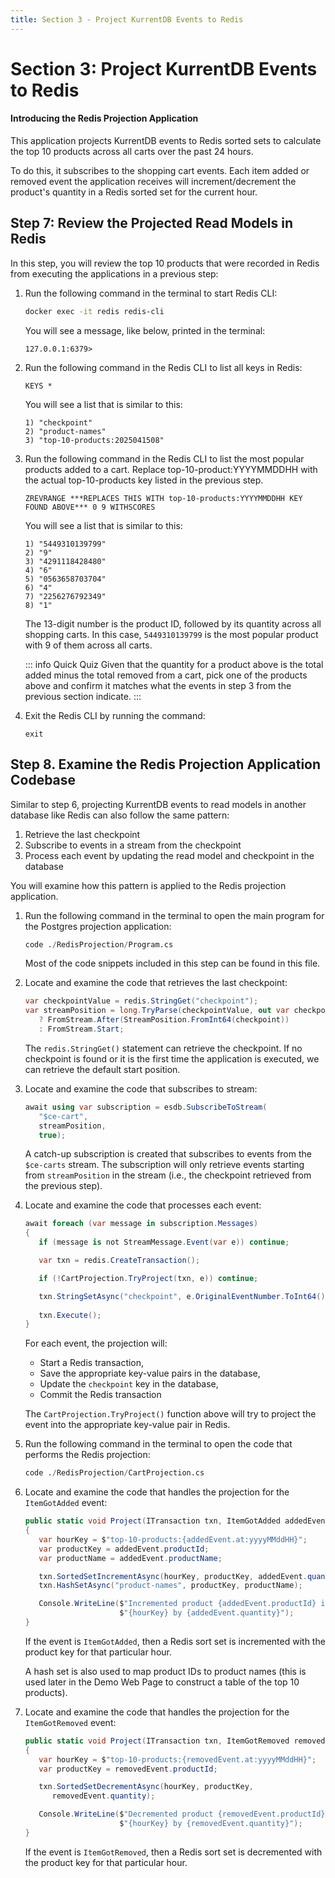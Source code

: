 ```yaml
---
title: Section 3 - Project KurrentDB Events to Redis
---
```


# Section 3: Project KurrentDB Events to Redis

#### Introducing the Redis Projection Application
This application projects KurrentDB events to Redis sorted sets to calculate the top 10 products across all carts over the past 24 hours.

To do this, it subscribes to the shopping cart events. Each item added or removed event the application receives will increment/decrement the product's quantity in a Redis sorted set for the current hour.

## Step 7: Review the Projected Read Models in Redis

In this step, you will review the top 10 products that were recorded in Redis from executing the applications in a previous step:

1. Run the following command in the terminal to start Redis CLI:
   
   ```sh
   docker exec -it redis redis-cli
   ```

   You will see a message, like below, printed in the terminal:

   ```
   127.0.0.1:6379>
   ```

2. Run the following command in the Redis CLI to list all keys in Redis:

   ```
   KEYS *
   ``` 

   You will see a list that is similar to this:

   ```
   1) "checkpoint"
   2) "product-names"
   3) "top-10-products:2025041508"
   ```

3. Run the following command in the Redis CLI to list the most popular products added to a cart. Replace top-10-product:YYYYMMDDHH with the actual top-10-products key listed in the previous step.

   ```
   ZREVRANGE ***REPLACES THIS WITH top-10-products:YYYYMMDDHH KEY FOUND ABOVE*** 0 9 WITHSCORES
   ```

   You will see a list that is similar to this:

   ```   
   1) "5449310139799"
   2) "9"
   3) "4291118428480"
   4) "6"
   5) "0563658703704"
   6) "4"
   7) "2256276792349"
   8) "1"
   ```

   The 13-digit number is the product ID, followed by its quantity across all shopping carts. In this case, `5449310139799` is the most popular product with 9 of them across all carts.

   ::: info Quick Quiz
   Given that the quantity for a product above is the total added minus the total removed from a cart, pick one of the products above and confirm it matches what the events in step 3 from the previous section indicate.
   :::

4. Exit the Redis CLI by running the command:

   ```
   exit
   ```

## Step 8. Examine the Redis Projection Application Codebase

Similar to step 6, projecting KurrentDB events to read models in another database like Redis can also follow the same pattern:
1. Retrieve the last checkpoint
2. Subscribe to events in a stream from the checkpoint
3. Process each event by updating the read model and checkpoint in the database

You will examine how this pattern is applied to the Redis projection application.

1. Run the following command in the terminal to open the main program for the Postgres projection application:

   ```sql
   code ./RedisProjection/Program.cs
   ```

   Most of the code snippets included in this step can be found in this file.

2. Locate and examine the code that retrieves the last checkpoint:

   ```cs
   var checkpointValue = redis.StringGet("checkpoint");                     // Get the checkpoint value from redis
   var streamPosition = long.TryParse(checkpointValue, out var checkpoint)  // Check if it exists and convertible to long
      ? FromStream.After(StreamPosition.FromInt64(checkpoint))             // If so, set var to subscribe events from stream after checkpoint
      : FromStream.Start;                                                  // Otherwise, set var to subscribe to events from the stream from the start.
   ```

   The `redis.StringGet()` statement can retrieve the checkpoint. If no checkpoint is found or it is the first time the application is executed, we can retrieve the default start position.

3. Locate and examine the code that subscribes to stream:

   ```cs
   await using var subscription = esdb.SubscribeToStream(                   // Subscribe events..
      "$ce-cart",                                                          // from the cart category system projection..        
      streamPosition,                                                      // from this position..
      true);                                                               // with linked events automatically resolved (required for system projections)
   ```

   A catch-up subscription is created that subscribes to events from the `$ce-carts` stream. The subscription will only retrieve events starting from `streamPosition` in the stream (i.e., the checkpoint retrieved from the previous step).

4. Locate and examine the code that processes each event:

   ```cs
   await foreach (var message in subscription.Messages)                     // Iterate through the messages in the subscription
   {                                                                       
      if (message is not StreamMessage.Event(var e)) continue;             // Skip if message is not an event

      var txn = redis.CreateTransaction();                                 // Create a transaction for Redis

      if (!CartProjection.TryProject(txn, e)) continue;                    // Project the event into Redis

      txn.StringSetAsync("checkpoint", e.OriginalEventNumber.ToInt64());   // Set the checkpoint to the current event number
      
      txn.Execute();                                                       // Execute the transaction
   }
   ```

   For each event, the projection will:
   - Start a Redis transaction,
   - Save the appropriate key-value pairs in the database,
   - Update the `checkpoint` key in the database,
   - Commit the Redis transaction


   The `CartProjection.TryProject()` function above will try to project the event into the appropriate key-value pair in Redis. 

5. Run the following command in the terminal to open the code that performs the Redis projection:

   ```sql
   code ./RedisProjection/CartProjection.cs
   ```

6. Locate and examine the code that handles the projection for the `ItemGotAdded` event:

   ```cs
   public static void Project(ITransaction txn, ItemGotAdded addedEvent)
   {
      var hourKey = $"top-10-products:{addedEvent.at:yyyyMMddHH}";            // Create a key for the current hour
      var productKey = addedEvent.productId;                                  // Use the product ID as the member in the sorted set
      var productName = addedEvent.productName;                               // Assuming `productName` is part of the event

      txn.SortedSetIncrementAsync(hourKey, productKey, addedEvent.quantity);  // Increment the quantity of the product in the sorted set
      txn.HashSetAsync("product-names", productKey, productName);             // Store product name in a hash;

      Console.WriteLine($"Incremented product {addedEvent.productId} in " +
                        $"{hourKey} by {addedEvent.quantity}");
   }
   ```

   If the event is `ItemGotAdded`, then a Redis sort set is incremented with the product key for that particular hour.

   A hash set is also used to map product IDs to product names (this is used later in the Demo Web Page to construct a table of the top 10 products).


7. Locate and examine the code that handles the projection for the `ItemGotRemoved` event:

   ```cs
   public static void Project(ITransaction txn, ItemGotRemoved removedEvent)
   {
      var hourKey = $"top-10-products:{removedEvent.at:yyyyMMddHH}";          // Create a key for the current hour
      var productKey = removedEvent.productId;                                // Use the product ID as the member in the sorted set

      txn.SortedSetDecrementAsync(hourKey, productKey,                        // Decrement the quantity of the product in the sorted set
         removedEvent.quantity); 

      Console.WriteLine($"Decremented product {removedEvent.productId} in " +
                        $"{hourKey} by {removedEvent.quantity}");
   }
   ```

   If the event is `ItemGotRemoved`, then a Redis sort set is decremented with the product key for that particular hour.
